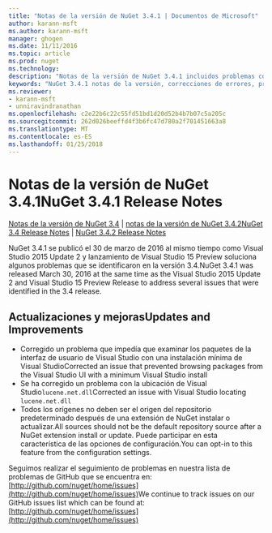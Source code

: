 ```yaml
---
title: "Notas de la versión de NuGet 3.4.1 | Documentos de Microsoft"
author: karann-msft
ms.author: karann-msft
manager: ghogen
ms.date: 11/11/2016
ms.topic: article
ms.prod: nuget
ms.technology: 
description: "Notas de la versión de NuGet 3.4.1 incluidos problemas conocidos, correcciones de errores, las funciones agregadas y dcr."
keywords: "NuGet 3.4.1 notas de la versión, correcciones de errores, problemas, conocidos agregan características, DCR"
ms.reviewer:
- karann-msft
- unniravindranathan
ms.openlocfilehash: c2e22b6c22c55fd51bd1d20d52b4b7b07c5a205c
ms.sourcegitcommit: 262d026beeffd4f3b6fc47d780a2f701451663a8
ms.translationtype: MT
ms.contentlocale: es-ES
ms.lasthandoff: 01/25/2018
---
```

# <a name="nuget-341-release-notes"></a><span data-ttu-id="fcb6d-104">Notas de la versión de NuGet 3.4.1</span><span class="sxs-lookup"><span data-stu-id="fcb6d-104">NuGet 3.4.1 Release Notes</span></span>

<span data-ttu-id="fcb6d-105">[Notas de la versión de NuGet 3.4](../release-notes/nuget-3.4.md) | [notas de la versión de NuGet 3.4.2](../release-notes/nuget-3.4.2.md)</span><span class="sxs-lookup"><span data-stu-id="fcb6d-105">[NuGet 3.4 Release Notes](../release-notes/nuget-3.4.md) | [NuGet 3.4.2 Release Notes](../release-notes/nuget-3.4.2.md)</span></span>

<span data-ttu-id="fcb6d-106">NuGet 3.4.1 se publicó el 30 de marzo de 2016 al mismo tiempo como Visual Studio 2015 Update 2 y lanzamiento de Visual Studio 15 Preview soluciona algunos problemas que se identificaron en la versión 3.4.</span><span class="sxs-lookup"><span data-stu-id="fcb6d-106">NuGet 3.4.1 was released March 30, 2016 at the same time as the Visual Studio 2015 Update 2 and Visual Studio 15 Preview Release to address several issues that were identified in the 3.4 release.</span></span>

## <a name="updates-and-improvements"></a><span data-ttu-id="fcb6d-107">Actualizaciones y mejoras</span><span class="sxs-lookup"><span data-stu-id="fcb6d-107">Updates and Improvements</span></span>

* <span data-ttu-id="fcb6d-108">Corregido un problema que impedía que examinar los paquetes de la interfaz de usuario de Visual Studio con una instalación mínima de Visual Studio</span><span class="sxs-lookup"><span data-stu-id="fcb6d-108">Corrected an issue that prevented browsing packages from the Visual Studio UI with a minimum Visual Studio install</span></span>
* <span data-ttu-id="fcb6d-109">Se ha corregido un problema con la ubicación de Visual Studio`lucene.net.dll`</span><span class="sxs-lookup"><span data-stu-id="fcb6d-109">Corrected an issue with Visual Studio locating `lucene.net.dll`</span></span>
* <span data-ttu-id="fcb6d-110">Todos los orígenes no deben ser el origen del repositorio predeterminado después de una extensión de NuGet instalar o actualizar.</span><span class="sxs-lookup"><span data-stu-id="fcb6d-110">All sources should not be the default repository source after a NuGet extension install or update.</span></span>  <span data-ttu-id="fcb6d-111">Puede participar en esta característica de las opciones de configuración.</span><span class="sxs-lookup"><span data-stu-id="fcb6d-111">You can opt-in to this feature from the configuration settings.</span></span>

<span data-ttu-id="fcb6d-112">Seguimos realizar el seguimiento de problemas en nuestra lista de problemas de GitHub que se encuentra en: [http://github.com/nuget/home/issues](http://github.com/nuget/home/issues)</span><span class="sxs-lookup"><span data-stu-id="fcb6d-112">We continue to track issues on our GitHub issues list which can be found at: [http://github.com/nuget/home/issues](http://github.com/nuget/home/issues)</span></span>